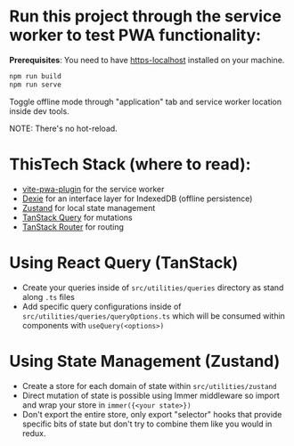 # Run this project through the service worker to test PWA functionality:

**Prerequisites**: You need to have [https-localhost](https://www.npmjs.com/package/https-localhost) installed on your machine.

```bash
npm run build
npm run serve
```

Toggle offline mode through "application" tab and service worker location inside dev tools.

NOTE: There's no hot-reload.

# ThisTech Stack (where to read):

- [vite-pwa-plugin](https://vite-pwa-org.netlify.app/guide/) for the service worker
- [Dexie](https://dexie.org/docs/Tutorial/React) for an interface layer for IndexedDB (offline persistence)
- [Zustand](https://zustand.docs.pmnd.rs/getting-started/introduction) for local state management
- [TanStack Query](https://tanstack.com/query/latest/docs/framework/react/overview) for mutations
- [TanStack Router](https://tanstack.com/router/latest/docs/framework/react/overview) for routing

# Using React Query (TanStack)

- Create your queries inside of `src/utilities/queries` directory as stand along `.ts` files
- Add specific query configurations inside of `src/utilities/queries/queryOptions.ts` which will be consumed within components with `useQuery(<options>)`

# Using State Management (Zustand)

- Create a store for each domain of state within `src/utilities/zustand`
- Direct mutation of state is possible using Immer middleware so import and wrap your store in `immer({<your state>})`
- Don't export the entire store, only export "selector" hooks that provide specific bits of state but don't try to combine them like you would in redux.
